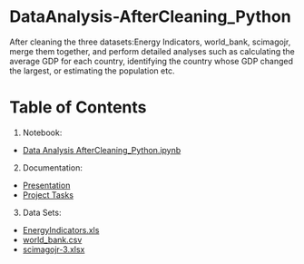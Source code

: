 # DataAnalysis-AfterCleaning_Python
After cleaning the three datasets:Energy Indicators, world_bank, scimagojr, merge them together, and perform detailed analyses such as calculating the average GDP for each country, identifying the country whose GDP changed the largest, or estimating the population etc.

# Table of Contents
1. Notebook:
- [Data Analysis AfterCleaning_Python.ipynb](https://github.com/Xue-Liu-Alexia/DataAnalysis-AfterCleaning_Python/blob/main/Data%20Analysis%20AfterCleaning_Python.ipynb)
2. Documentation:
-  [Presentation](https://github.com/Xue-Liu-Alexia/DataAnalysis-AfterCleaning_Python/blob/main/Data%20Analysis%20AfterCleaning_Python.pptx)
-  [Project Tasks](https://github.com/Xue-Liu-Alexia/DataAnalysis-AfterCleaning_Python/blob/main/Python%20Projects%20Tasks.doc)
3. Data Sets:
- [EnergyIndicators.xls](https://github.com/Xue-Liu-Alexia/DataAnalysis-AfterCleaning_Python/blob/main/EnergyIndicators.xls)
- [world_bank.csv](https://github.com/Xue-Liu-Alexia/DataAnalysis-AfterCleaning_Python/blob/main/world_bank.csv)
- [scimagojr-3.xlsx](https://github.com/Xue-Liu-Alexia/DataAnalysis-AfterCleaning_Python/blob/main/scimagojr-3.xlsx)
